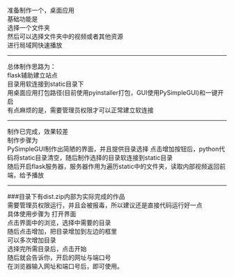 准备制作一个，桌面应用  
基础功能是  
选择一个文件夹  
然后可以选择文件夹中的视频或者其他资源  
进行局域网快速播放  
***  
总体制作思路为：  
flask辅助建立站点  
目录用软连接到static目录下  
用桌面应用打包路径(目前使用pyinstaller打包，GUI使用PySimpleGUI)和一键开启  
有点麻烦的是，需要管理员权限才可以正常建立软连接
***  
制作已完成，效果较差  
制作步骤为  
PySimpleGUI制作出简陋的界面，并且提供目录选择
点击增加按钮后，python代码将static目录清空，随后制作选择的目录软连接到static目录  
随后开启flask服务器，服务器作用为遍历static中的文件夹，读取内部视频返回前端，给予播放  
***
###目录下有dist.zip内部为实际完成的作品  
需要管理员权限运行，并且会被报毒，所以建议还是直接代码运行好一点  
具体使用步骤为
打开界面  
点击界面中的浏览，选择中需要的目录  
随后点击增加，把目录增加到左边的框里  
可以多次增加目录  
选择完所需目录后，点击开始  
随后就会告诉你，开启的网址与端口号  
在浏览器输入网址和端口号后，即可使用。  
